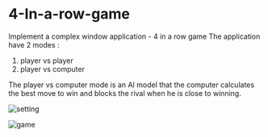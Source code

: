 # 4-In-a-row-game
Implement a complex window application - 4 in a row game 
The application have 2 modes :
1. player vs player
2. player vs computer 

The player vs computer mode is an AI model that the computer calculates the best move to win and blocks the rival when he is close to winning.

![setting](https://user-images.githubusercontent.com/66257479/132132633-74ed5b6a-613d-4df8-82ef-1716f88daf6d.jpg)





![game](https://user-images.githubusercontent.com/66257479/132132578-2db31e06-c25b-4a28-9349-fae651aff9ec.jpg)
